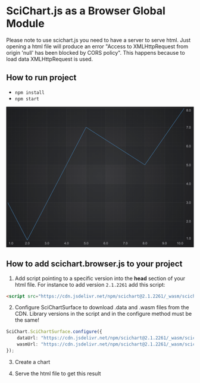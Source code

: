 # SciChart.js as a Browser Global Module

Please note to use scichart.js you need to have a server to serve html. Just opening a html file will produce an error "Access to XMLHttpRequest from origin 'null' has been blocked by CORS policy". This happens because to load data XMLHttpRequest is used.

## How to run project

* `npm install`
* `npm start`

![Annotations Demo](img/line-chart.png)

## How to add scichart.browser.js to your project

1. Add script pointing to a specific version into the **head** section of your html file. For instance to add version `2.1.2261` add this script:
```html
<script src="https://cdn.jsdelivr.net/npm/scichart@2.1.2261/_wasm/scichart.browser.js" crossorigin="anonymous"></script>
```
2. Configure SciChartSurface to download .data and .wasm files from the CDN. Library versions in the script and in the configure method must be the same!
```typescript
SciChart.SciChartSurface.configure({
    dataUrl: "https://cdn.jsdelivr.net/npm/scichart@2.1.2261/_wasm/scichart2d.data",
    wasmUrl: "https://cdn.jsdelivr.net/npm/scichart@2.1.2261/_wasm/scichart2d.wasm"
});
```
3. Create a chart

4. Serve the html file to get this result

